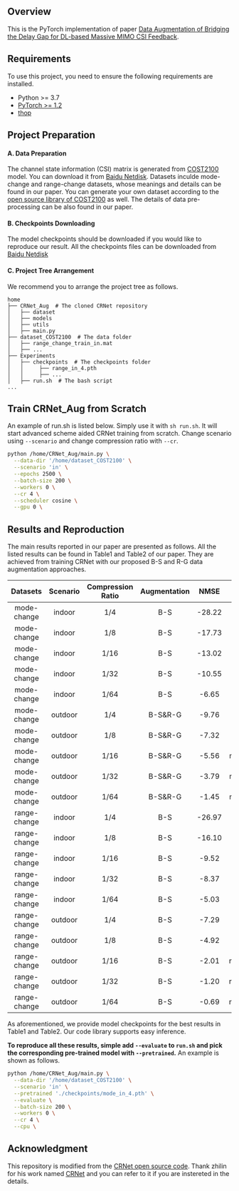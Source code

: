 ## Overview

This is the PyTorch implementation of paper [Data Augmentation of Bridging the Delay Gap for DL-based Massive MIMO CSI Feedback](https://arxiv.org/abs/2308.00478).

## Requirements

To use this project, you need to ensure the following requirements are installed.

- Python >= 3.7
- [PyTorch >= 1.2](https://pytorch.org/get-started/locally/)
- [thop](https://github.com/Lyken17/pytorch-OpCounter)

## Project Preparation

#### A. Data Preparation

The channel state information (CSI) matrix is generated from [COST2100](https://ieeexplore.ieee.org/document/6393523) model. 
You can download it from [Baidu Netdisk](https://pan.baidu.com/s/1MCNrmmGShwHuttPMxcr_YA?pwd=9b0l). Datasets inculde mode-change and range-change datasets, whose meanings and details can be found in our paper.
You can generate your own dataset according to the [open source library of COST2100](https://github.com/cost2100/cost2100) as well. The details of data pre-processing can be also found in our paper.

#### B. Checkpoints Downloading

The model checkpoints should be downloaded if you would like to reproduce our result. All the checkpoints files can be downloaded from [Baidu Netdisk](https://pan.baidu.com/s/1rtAA-vXOHUCf3wXsfoR-4g?pwd=st0i)

#### C. Project Tree Arrangement

We recommend you to arrange the project tree as follows.

```
home
├── CRNet_Aug  # The cloned CRNet repository
│   ├── dataset
│   ├── models
│   ├── utils
│   ├── main.py
├── dataset_COST2100  # The data folder
│   ├── range_change_train_in.mat
│   ├── ...
├── Experiments
│   ├── checkpoints  # The checkpoints folder
│   │     ├── range_in_4.pth
│   │     ├── ...
│   ├── run.sh  # The bash script
...
```

## Train CRNet_Aug from Scratch

An example of run.sh is listed below. Simply use it with `sh run.sh`. It will start advanced scheme aided CRNet training from scratch. Change scenario using `--scenario` and change compression ratio with `--cr`.

``` bash
python /home/CRNet_Aug/main.py \
  --data-dir '/home/dataset_COST2100' \
  --scenario 'in' \
  --epochs 2500 \
  --batch-size 200 \
  --workers 0 \
  --cr 4 \
  --scheduler cosine \
  --gpu 0 \
```

## Results and Reproduction

The main results reported in our paper are presented as follows. All the listed results can be found in Table1 and Table2 of our paper. They are achieved from training CRNet with our proposed B-S and R-G data augmentation approaches. 


Datasets | Scenario | Compression Ratio | Augmentation | NMSE | Checkpoints
:--: | :--: | :--: | :--: | :--: | :--:
mode-change | indoor | 1/4 | B-S | -28.22 | mode_in_4.pth
mode-change | indoor | 1/8 | B-S | -17.73 | mode_in_8.pth
mode-change | indoor | 1/16 | B-S | -13.02 | mode_in_16.pth
mode-change | indoor | 1/32 | B-S | -10.55 | mode_in_32.pth
mode-change | indoor | 1/64 | B-S | -6.65 | mode_in_64.pth
mode-change | outdoor | 1/4 | B-S&R-G | -9.76 | mode_out_4.pth
mode-change | outdoor | 1/8 | B-S&R-G | -7.32 | mode_out_8.pth
mode-change | outdoor | 1/16 | B-S&R-G | -5.56 | mode_out_16.pth
mode-change | outdoor | 1/32 | B-S&R-G | -3.79 | mode_out_32.pth
mode-change | outdoor | 1/64 | B-S&R-G | -1.45 | mode_out_64.pth
range-change | indoor | 1/4 | B-S | -26.97 | range_in_4.pth
range-change | indoor | 1/8 | B-S | -16.10 | range_in_8.pth
range-change | indoor | 1/16 | B-S | -9.52 | range_in_16.pth
range-change | indoor | 1/32 | B-S | -8.37 | range_in_32.pth
range-change | indoor | 1/64 | B-S | -5.03 | range_in_64.pth
range-change | outdoor | 1/4 | B-S | -7.29 | range_out_4.pth
range-change | outdoor | 1/8 | B-S | -4.92 | range_out_8.pth
range-change | outdoor | 1/16 | B-S | -2.01 | range_out_16.pth
range-change | outdoor | 1/32 | B-S | -1.20 | range_out_32.pth
range-change | outdoor | 1/64 | B-S | -0.69 | range_out_64.pth

As aforementioned, we provide model checkpoints for the best results in Table1 and Table2. Our code library supports easy inference. 

**To reproduce all these results, simple add `--evaluate` to `run.sh` and pick the corresponding pre-trained model with `--pretrained`.** An example is shown as follows.

``` bash
python /home/CRNet_Aug/main.py \
  --data-dir '/home/dataset_COST2100' \
  --scenario 'in' \
  --pretrained './checkpoints/mode_in_4.pth' \
  --evaluate \
  --batch-size 200 \
  --workers 0 \
  --cr 4 \
  --cpu \
```

## Acknowledgment

This repository is modified from the [CRNet open source code](https://github.com/Kylin9511/CRNet). Thank zhilin for his work named [CRNet](https://ieeexplore.ieee.org/document/9149229) and you can refer to it if you are instereted in the details. 
